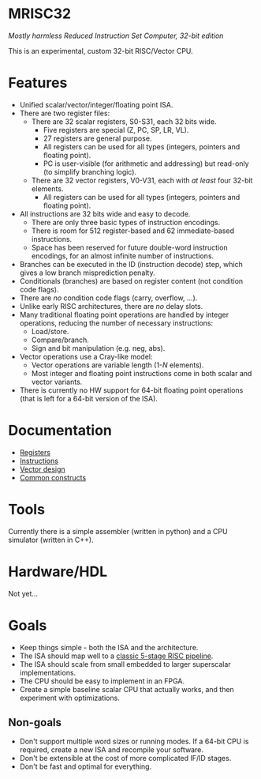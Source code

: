 # MRISC32
*Mostly harmless Reduced Instruction Set Computer, 32-bit edition*

This is an experimental, custom 32-bit RISC/Vector CPU.

# Features

* Unified scalar/vector/integer/floating point ISA.
* There are two register files:
  - There are 32 scalar registers, S0-S31, each 32 bits wide.
    - Five registers are special (Z, PC, SP, LR, VL).
    - 27 registers are general purpose.
    - All registers can be used for all types (integers, pointers and floating point).
    - PC is user-visible (for arithmetic and addressing) but read-only (to simplify branching logic).
  - There are 32 vector registers, V0-V31, each with *at least* four 32-bit elements.
    - All registers can be used for all types (integers, pointers and floating point).
* All instructions are 32 bits wide and easy to decode.
  - There are only three basic types of instruction encodings.
  - There is room for 512 register-based and 62 immediate-based instructions.
  - Space has been reserved for future double-word instruction encodings, for an almost infinite number of instructions.
* Branches can be executed in the ID (instruction decode) step, which gives a low branch misprediction penalty.
* Conditionals (branches) are based on register content (not condition code flags).
* There are *no* condition code flags (carry, overflow, ...).
* Unlike early RISC architectures, there are *no* delay slots.
* Many traditional floating point operations are handled by integer operations, reducing the number of necessary instructions:
  - Load/store.
  - Compare/branch.
  - Sign and bit manipulation (e.g. neg, abs).
* Vector operations use a Cray-like model:
  - Vector operations are variable length (1-*N* elements).
  - Most integer and floating point instructions come in both scalar and vector variants.
* There is currently no HW support for 64-bit floating point operations (that is left for a 64-bit version of the ISA).


# Documentation

* [Registers](doc/Registers.md)
* [Instructions](doc/Instructions.md)
* [Vector design](doc/VectorDesign.md)
* [Common constructs](doc/CommonConstructs.md)


# Tools

Currently there is a simple assembler (written in python) and a CPU simulator (written in C++).


# Hardware/HDL

Not yet...


# Goals

* Keep things simple - both the ISA and the architecture.
* The ISA should map well to a [classic 5-stage RISC pipeline](https://en.wikipedia.org/wiki/Classic_RISC_pipeline).
* The ISA should scale from small embedded to larger superscalar implementations.
* The CPU should be easy to implement in an FPGA.
* Create a simple baseline scalar CPU that actually works, and then experiment with optimizations.

## Non-goals

* Don't support multiple word sizes or running modes. If a 64-bit CPU is required, create a new ISA and recompile your software.
* Don't be extensible at the cost of more complicated IF/ID stages.
* Don't be fast and optimal for everything.

